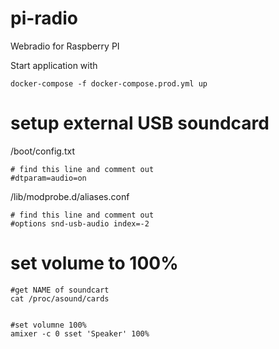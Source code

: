 # pi-radio
Webradio for Raspberry PI

Start application with

    docker-compose -f docker-compose.prod.yml up





# setup external USB soundcard
/boot/config.txt

	# find this line and comment out
	#dtparam=audio=on


/lib/modprobe.d/aliases.conf

	# find this line and comment out
	#options snd-usb-audio index=-2



# set volume to 100% 

	#get NAME of soundcart
	cat /proc/asound/cards
	

    #set volumne 100%
	amixer -c 0 sset 'Speaker' 100%


